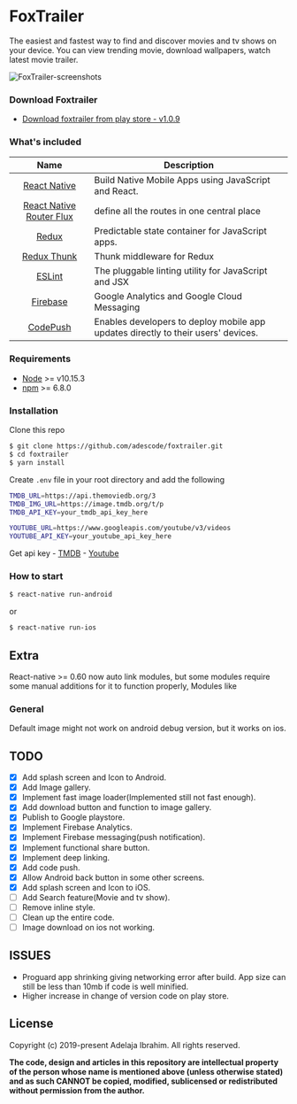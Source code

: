 # FoxTrailer

The easiest and fastest way to find and discover movies and tv shows on your device. You can view trending movie, download wallpapers, watch latest movie trailer.


![FoxTrailer-screenshots](https://firebasestorage.googleapis.com/v0/b/lovemate-5fd27.appspot.com/o/Screenshot_20191004-161929.png?alt=media&token=a5a725bc-1f55-40b9-8e25-376d5272ab10)


### Download Foxtrailer

- [Download foxtrailer from play store - v1.0.9](https://play.google.com/store/apps/details?id=com.foxtrailer)

### What's included

|                                      Name                                      | Description                                          |
| :----------------------------------------------------------------------------: | ---------------------------------------------------- |
|    [React Native](http://facebook.github.io/react-native/releases/0.61.2/)     | Build Native Mobile Apps using JavaScript and React. |
| [React Native Router Flux](https://github.com/aksonov/react-native-router-flux) | define all the routes in one central place           |
|                          [Redux](https://nodejs.org/)                          | Predictable state container for JavaScript apps.     |
|             [Redux Thunk](https://github.com/gaearon/redux-thunk)              | Thunk middleware for Redux                           |
|                          [ESLint](http://eslint.org/)                          | The pluggable linting utility for JavaScript and JSX |
|                          [Firebase](https://firebase.google.com/docs/?authuser=0) | Google Analytics and Google Cloud Messaging       |
|                          [CodePush](https://github.com/microsoft/react-native-code-push) | Enables developers to deploy mobile app updates directly to their users' devices.      |

### Requirements

- [Node](https://nodejs.org/) >= v10.15.3
- [npm](https://npmjs.com) >= 6.8.0

### Installation

Clone this repo

```sh
$ git clone https://github.com/adescode/foxtrailer.git
$ cd foxtrailer
$ yarn install
```

Create `.env` file in your root directory and add the following

```sh
TMDB_URL=https://api.themoviedb.org/3
TMDB_IMG_URL=https://image.tmdb.org/t/p
TMDB_API_KEY=your_tmdb_api_key_here

YOUTUBE_URL=https://www.googleapis.com/youtube/v3/videos
YOUTUBE_API_KEY=your_youtube_api_key_here

```

Get api key -
[TMDB](https://www.themoviedb.org/) -
[Youtube](https://console.developers.google.com)

### How to start

```sh
$ react-native run-android
```

or

```sh
$ react-native run-ios
```

## Extra


React-native >= 0.60 now auto link modules, but some modules require
some manual additions for it to function properly, Modules like

### General
Default image might not work on android debug version, but it works on ios.

## TODO

- [x] Add splash screen and Icon to Android.
- [x] Add Image gallery.
- [x] Implement fast image loader(Implemented still not fast enough).
- [x] Add download button and function to image gallery.
- [x] Publish to Google playstore.
- [x] Implement Firebase Analytics.
- [x] Implement Firebase messaging(push notification).
- [x] Implement functional share button.
- [x] Implement deep linking.
- [x] Add code push.
- [x] Allow Android back button in some other screens.
- [x] Add splash screen and Icon to iOS.
- [ ] Add Search feature(Movie and tv show).
- [ ] Remove inline style.
- [ ] Clean up the entire code.
- [ ] Image download on ios not working.

## ISSUES
- Proguard app shrinking giving networking error after build. App size can still be less than 10mb if code is well minified.
- Higher increase in change of version code on play store.

## License

Copyright (c) 2019-present Adelaja Ibrahim. All rights reserved.

**The code, design and articles in this repository are intellectual property of
the person whose name is mentioned above (unless otherwise stated) and as such
CANNOT be copied, modified, sublicensed or redistributed without permission from
the author.**